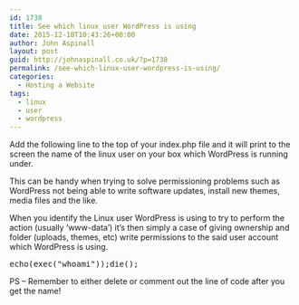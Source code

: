 ```yaml
---
id: 1738
title: See which linux user WordPress is using
date: 2015-12-18T10:43:26+00:00
author: John Aspinall
layout: post
guid: http://johnaspinall.co.uk/?p=1738
permalink: /see-which-linux-user-wordpress-is-using/
categories:
  - Hosting a Website
tags:
  - linux
  - user
  - wordpress
---
```

Add the following line to the top of your index.php file and it will print to the screen the name of the linux user on your box which WordPress is running under.

<!--more-->

This can be handy when trying to solve permissioning problems such as WordPress not being able to write software updates, install new themes, media files and the like.

When you identify the Linux user WordPress is using to try to perform the action (usually &#8216;www-data&#8217;) it&#8217;s then simply a case of giving ownership and folder (uploads, themes, etc) write permissions to the said user account which WordPress is using. 

<pre>echo(exec("whoami"));die();
</pre>

PS &#8211; Remember to either delete or comment out the line of code after you get the name!